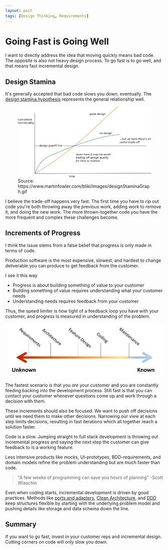 ```yaml
---
layout: post
tags: [Design Thinking, Requirements]
---
```


# Going Fast is Going Well

I want to directly address the idea that moving quickly means bad code. The opposite is also not heavy design process. To go fast is to go well, and that means fast incremental design.

## Design Stamina
It's generally accepted that bad code slows you down, eventually. The [design stamina hypothesis](https://www.martinfowler.com/bliki/DesignStaminaHypothesis.html) represents the general relationship well. 

<figure class="image">
  <img src="../post-media/Going-Fast/designStaminaGraph.gif" alt="Design Stamina Hypothesis">
  <figcaption>Source: https://www.martinfowler.com/bliki/images/designStaminaGraph.gif</figcaption>
</figure>

I believe the trade-off happens very fast. The first time you have to rip out code you're both throwing away the previous work, adding work to remove it, and doing the new work. The more thrown-together code you have the more frequent and complex these challenges become.

## Increments of Progress
I think the issue stems from a false belief that progress is only made in terms of code.

Production software is the most expensive, slowest, and hardest to change deliverable you can produce to get feedback from the customer.

I see it this way
- Progress is about building something of value to your customer
- Building something of value requires understanding what your customer needs
- Understanding needs requires feedback from your customer

Thus, the speed limiter is how tight of a feedback loop you have with your customer, and progress is measured in understanding of the problem.

![spectrum image?](../post-media/Going-Fast/spectrum.png)

The fastest scenario is that you *are* your customer and you are constantly feeding backing into the development process. Still fast is that you can contact your customer whenever questions come up and work through a decision with them.

These increments should also be focused. We want to push off decisions until we need them to make other decisions. Narrowing our view at each step limits decisions, resulting in fast iterations which all together reach a solution faster. 

Code is a slow. Jumping straight to full stack development is throwing out incremental progress and saying the next step the customer can give feedback to is a working feature.

Less intensive products like mocks, UI-prototypes, BDD-requirements, and domain models refine the problem understanding but are much faster than code. 

> "A few weeks of programming can save you hours of planning" -Scott Wlaschin

Even when coding starts, incremental development is driven by good practices. Methods like [ports and adapters](https://en.wikipedia.org/wiki/Hexagonal_architecture_(software)), [Clean Architecture](https://blog.cleancoder.com/uncle-bob/2012/08/13/the-clean-architecture.html), and [DDD](https://www.dddcommunity.org/learning-ddd/what_is_ddd/) keep structures flexible by starting with the underlying problem model and pushing details like storage and data schema down the line.

## Summary
If you want to go fast, invest in your customer reps and incremental design. Cutting corners on code will only slow you down.